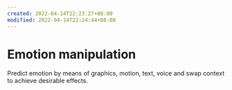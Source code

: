 ```yaml
---
created: 2022-04-14T22:23:27+08:00
modified: 2022-04-14T22:24:44+08:00
---
```


# Emotion manipulation

Predict emotion by means of graphics, motion, text, voice and swap context to achieve desirable effects.
